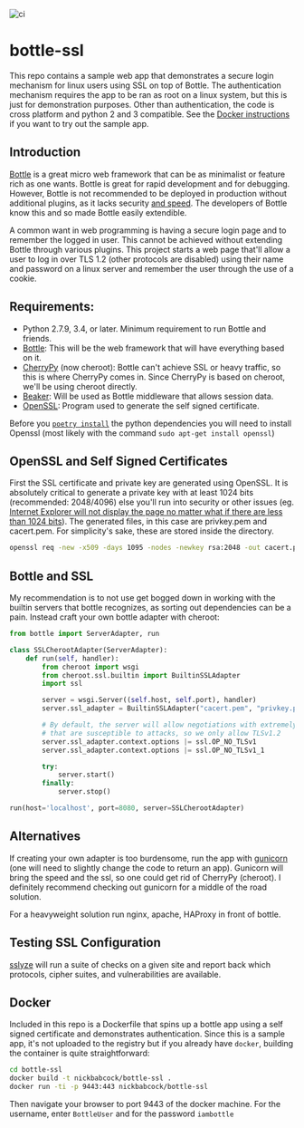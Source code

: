 ![ci](https://github.com/nickbabcock/bottle-ssl/workflows/ci/badge.svg)

# bottle-ssl

This repo contains a sample web app that demonstrates a secure login mechanism
for linux users using SSL on top of Bottle. The authentication mechanism
requires the app to be ran as root on a linux system, but this is just for
demonstration purposes. Other than authentication, the code is cross platform
and python 2 and 3 compatible. See the [Docker instructions](#docker) if you
want to try out the sample app.

## Introduction

[Bottle][bottle] is a great micro web framework that can be as minimalist or
feature rich as one wants. Bottle is great for rapid development and for
debugging. However, Bottle is not recommended to be deployed in production
without additional plugins, as it lacks security [and speed][serverOptions].
The developers of Bottle know this and so made Bottle easily extendible.

A common want in web programming is having a secure login page and to remember
the logged in user. This cannot be achieved without extending Bottle through
various plugins. This project starts a web page that'll allow a user to log in
over TLS 1.2 (other protocols are disabled) using their name and password on a
linux server and remember the user through the use of a cookie.

## Requirements:

- Python 2.7.9, 3.4, or later. Minimum requirement to run Bottle and friends.
- [Bottle][bottle]: This will be the web framework that will have everything based on it.
- [CherryPy][cherrypy] (now cheroot): Bottle can't achieve SSL or heavy
  traffic, so this is where CherryPy comes in. Since CherryPy is based on
  cheroot, we'll be using cheroot directly.
- [Beaker][beaker]: Will be used as Bottle middleware that allows session data.
- [OpenSSL][openssl]: Program used to generate the self signed certificate.

Before you [`poetry install`](https://github.com/sdispater/poetry) the python
dependencies you will need to install Openssl (most likely with the command
`sudo apt-get install openssl`)

## OpenSSL and Self Signed Certificates

First the SSL certificate and private key are generated using OpenSSL. It is
absolutely critical to generate a private key with at least 1024 bits
(recommended: 2048/4096) else you'll run into security or other issues (eg.
[Internet Explorer will not display the page no matter what if there are less
than 1024 bits][1024bit]).  The generated files, in this case are privkey.pem and
cacert.pem. For simplicity's sake, these are stored inside the directory.

```bash
openssl req -new -x509 -days 1095 -nodes -newkey rsa:2048 -out cacert.pem -keyout privkey.pem
```

## Bottle and SSL

My recommendation is to not use get bogged down in working with the builtin
servers that bottle recognizes, as sorting out dependencies can be a pain.
Instead craft your own bottle adapter with cheroot:

```python
from bottle import ServerAdapter, run

class SSLCherootAdapter(ServerAdapter):
    def run(self, handler):
        from cheroot import wsgi
        from cheroot.ssl.builtin import BuiltinSSLAdapter
        import ssl

        server = wsgi.Server((self.host, self.port), handler)
        server.ssl_adapter = BuiltinSSLAdapter("cacert.pem", "privkey.pem")

        # By default, the server will allow negotiations with extremely old protocols
        # that are susceptible to attacks, so we only allow TLSv1.2
        server.ssl_adapter.context.options |= ssl.OP_NO_TLSv1
        server.ssl_adapter.context.options |= ssl.OP_NO_TLSv1_1

        try:
            server.start()
        finally:
            server.stop()

run(host='localhost', port=8080, server=SSLCherootAdapter)
```

## Alternatives

If creating your own adapter is too burdensome, run the app with
[gunicorn](http://gunicorn.org/) (one will need to slightly change the code to
return an app). Gunicorn will bring the speed and the ssl, so one could get
rid of CherryPy (cheroot). I definitely recommend checking out gunicorn for a
middle of the road solution.

For a heavyweight solution run nginx, apache, HAProxy in front of bottle.

## Testing SSL Configuration

[sslyze](https://github.com/nabla-c0d3/sslyze) will run a suite of checks on a
given site and report back which protocols, cipher suites, and vulnerabilities
are available.

## Docker

Included in this repo is a Dockerfile that spins up a bottle app using a self
signed certificate and demonstrates authentication. Since this is a sample app,
it's not uploaded to the registry but if you already have `docker`, building
the container is quite straightforward:

```bash
cd bottle-ssl
docker build -t nickbabcock/bottle-ssl .
docker run -ti -p 9443:443 nickbabcock/bottle-ssl
```

Then navigate your browser to port 9443 of the docker machine. For the
username, enter `BottleUser` and for the password `iambottle`

[bottle]: http://bottlepy.org/
[cherrypy]: http://cherrypy.org/
[beaker]: http://beaker.readthedocs.org/en/latest/
[pyopenssl]: https://launchpad.net/pyopenssl
[openssl]: http://openssl.org/
[serverOptions]: http://bottlepy.org/docs/dev/deployment.html#server-options
[1024bit]: http://technet.microsoft.com/en-us/security/advisory/2661254
